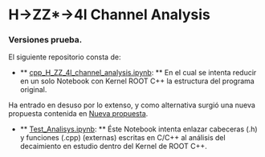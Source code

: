 # H->ZZ*->4l Channel Analysis

### Versiones prueba.

El siguiente repositorio consta de:

- ** [cpp_H_ZZ_4l_channel_analysis.ipynb](https://github.com/AltuOs/HZZ4l/blob/master/cpp_H_ZZ_4l_channel_analysis.ipynb): ** En el cual se intenta reducir en un solo Notebook con Kernel ROOT C++ la estructura del programa original.

Ha entrado en desuso por lo extenso, y como alternativa surgió una nueva propuesta contenida en [Nueva propuesta](https://github.com/AltuOs/HZZ4l/tree/master/Nueva_propuesta).

- ** [Test_Analisys.ipynb](https://github.com/AltuOs/HZZ4l/blob/master/Nueva_propuesta/Test_Analisys.ipynb): ** Éste Notebook intenta enlazar cabeceras (.h) y funciones (.cpp) (externas) escritas en C/C++ al análisis del decaimiento en estudio dentro del Kernel de ROOT C++.
